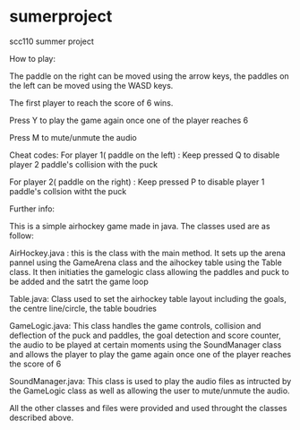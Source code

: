 # sumerproject
scc110 summer project


How to play: 

The paddle on the right can be moved using the arrow keys, the paddles on the left can be moved using the WASD keys.

The first player to reach the score of 6 wins.

Press Y to play the game again once one of the player reaches 6

Press M to mute/unmute the audio 

Cheat codes:
For player 1( paddle on the left) : Keep pressed Q to disable player 2 paddle's collision with the puck

For player 2( paddle on the right) : Keep pressed P to disable player 1 paddle's collsion witht the puck 

Further info:

This is a simple airhockey game made in java. The classes used are as follow:

AirHockey.java : this is the class with the main method. It sets up the arena pannel using the GameArena class and the aihockey table using the Table class. It then initiaties the gamelogic class allowing the paddles and puck to be added and the satrt the game loop

Table.java: Class used to set the airhockey table layout including the goals, the centre line/circle, the table boudries

GameLogic.java: This class handles the game controls, collision and deflection of the puck and paddles, the goal detection and score counter, the audio to be played at certain moments using the SoundManager class and allows the player to play the game again once one of the player reaches the score of 6

SoundManager.java: This class is used to play the audio files as intructed by the GameLogic class as well as allowing the user to mute/unmute the audio. 

All the other classes and files were provided and used throught the classes described above. 



